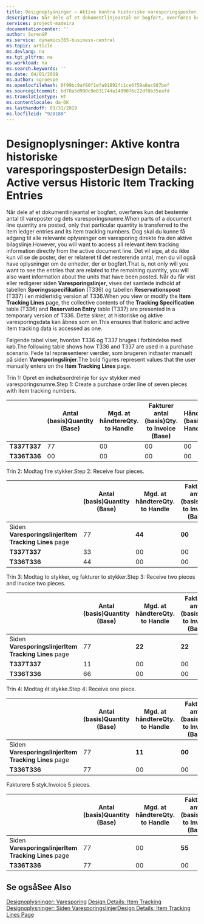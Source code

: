 ```yaml
---
title: Designoplysninger – Aktive kontra historiske varesporingsposter | Microsoft Docs
description: Når dele af et dokumentlinjeantal er bogført, overføres kun det bestemte antal til vareposter og dets varesporingsnumre. Dog skal du kunne få adgang til alle relevante oplysninger om varesporing direkte fra den aktive bilagslinje. Det vil sige, at du ikke kun vil se de poster, der er relateret til det resterende antal, men du vil også have oplysninger om de enheder, der er bogført. Når du får vist eller redigerer siden **Varesporingslinjer**, vises det samlede indhold af tabellen **Sporingsspecifikation** (T336) og tabellen **Reservationspost** (T337) i en midlertidig version af T336. Dette sikrer, at historiske og aktive varesporingsdata kan åbnes som en.
services: project-madeira
documentationcenter: ''
author: SorenGP
ms.service: dynamics365-business-central
ms.topic: article
ms.devlang: na
ms.tgt_pltfrm: na
ms.workload: na
ms.search.keywords: ''
ms.date: 04/01/2019
ms.author: sgroespe
ms.openlocfilehash: 0f99bc9af80f1efa91892fc1ce6f59a8ac987bef
ms.sourcegitcommit: bd78a5d990c9e83174da1409076c22df8b35eafd
ms.translationtype: HT
ms.contentlocale: da-DK
ms.lasthandoff: 03/31/2019
ms.locfileid: "928180"
---
```

# <a name="design-details-active-versus-historic-item-tracking-entries"></a><span data-ttu-id="63ad0-107">Designoplysninger: Aktive kontra historiske varesporingsposter</span><span class="sxs-lookup"><span data-stu-id="63ad0-107">Design Details: Active versus Historic Item Tracking Entries</span></span>
<span data-ttu-id="63ad0-108">Når dele af et dokumentlinjeantal er bogført, overføres kun det bestemte antal til vareposter og dets varesporingsnumre.</span><span class="sxs-lookup"><span data-stu-id="63ad0-108">When parts of a document line quantity are posted, only that particular quantity is transferred to the item ledger entries and its item tracking numbers.</span></span> <span data-ttu-id="63ad0-109">Dog skal du kunne få adgang til alle relevante oplysninger om varesporing direkte fra den aktive bilagslinje.</span><span class="sxs-lookup"><span data-stu-id="63ad0-109">However, you will want to access all relevant item tracking information directly from the active document line.</span></span> <span data-ttu-id="63ad0-110">Det vil sige, at du ikke kun vil se de poster, der er relateret til det resterende antal, men du vil også have oplysninger om de enheder, der er bogført.</span><span class="sxs-lookup"><span data-stu-id="63ad0-110">That is, not only will you want to see the entries that are related to the remaining quantity, you will also want information about the units that have been posted.</span></span> <span data-ttu-id="63ad0-111">Når du får vist eller redigerer siden **Varesporingslinjer**, vises det samlede indhold af tabellen **Sporingsspecifikation** (T336) og tabellen **Reservationspost** (T337) i en midlertidig version af T336.</span><span class="sxs-lookup"><span data-stu-id="63ad0-111">When you view or modify the **Item Tracking Lines** page, the collective contents of the **Tracking Specification** table (T336) and **Reservation Entry** table (T337) are presented in a temporary version of T336.</span></span> <span data-ttu-id="63ad0-112">Dette sikrer, at historiske og aktive varesporingsdata kan åbnes som en.</span><span class="sxs-lookup"><span data-stu-id="63ad0-112">This ensures that historic and active item tracking data is accessed as one.</span></span>  

 <span data-ttu-id="63ad0-113">Følgende tabel viser, hvordan T336 og T337 bruges i forbindelse med køb.</span><span class="sxs-lookup"><span data-stu-id="63ad0-113">The following table shows how T336 and T337 are used in a purchase scenario.</span></span> <span data-ttu-id="63ad0-114">Fede tal repræsenterer værdier, som brugeren indtaster manuelt på siden **Varesporingslinjer**.</span><span class="sxs-lookup"><span data-stu-id="63ad0-114">The bold figures represent values that the user manually enters on the **Item Tracking Lines** page.</span></span>  

 <span data-ttu-id="63ad0-115">Trin 1: Opret en indkøbsordrelinje for syv stykker med varesporingsnumre.</span><span class="sxs-lookup"><span data-stu-id="63ad0-115">Step 1: Create a purchase order line of seven pieces with item tracking numbers.</span></span>  

||<span data-ttu-id="63ad0-116">**Antal (basis)**</span><span class="sxs-lookup"><span data-stu-id="63ad0-116">**Quantity (Base)**</span></span>|<span data-ttu-id="63ad0-117">**Mgd. at håndtere**</span><span class="sxs-lookup"><span data-stu-id="63ad0-117">**Qty. to Handle**</span></span>|<span data-ttu-id="63ad0-118">**Fakturer antal (basis)**</span><span class="sxs-lookup"><span data-stu-id="63ad0-118">**Qty. to Invoice (Base)**</span></span>|<span data-ttu-id="63ad0-119">**Håndteret antal (basis)**</span><span class="sxs-lookup"><span data-stu-id="63ad0-119">**Quantity Handled (Base)**</span></span>|<span data-ttu-id="63ad0-120">**Faktureret antal (basis)**</span><span class="sxs-lookup"><span data-stu-id="63ad0-120">**Quantity Invoiced (Base)**</span></span>|  
|-|----------------------------------------------|--------------------------------------------|------------------------------------------------------|-------------------------------------------------------|--------------------------------------------------------|  
|<span data-ttu-id="63ad0-121">**T337**</span><span class="sxs-lookup"><span data-stu-id="63ad0-121">**T337**</span></span>|<span data-ttu-id="63ad0-122">7</span><span class="sxs-lookup"><span data-stu-id="63ad0-122">7</span></span>|<span data-ttu-id="63ad0-123">0</span><span class="sxs-lookup"><span data-stu-id="63ad0-123">0</span></span>|<span data-ttu-id="63ad0-124">0</span><span class="sxs-lookup"><span data-stu-id="63ad0-124">0</span></span>|<span data-ttu-id="63ad0-125">0</span><span class="sxs-lookup"><span data-stu-id="63ad0-125">0</span></span>|<span data-ttu-id="63ad0-126">0</span><span class="sxs-lookup"><span data-stu-id="63ad0-126">0</span></span>|  
|<span data-ttu-id="63ad0-127">**T336**</span><span class="sxs-lookup"><span data-stu-id="63ad0-127">**T336**</span></span>|<span data-ttu-id="63ad0-128">0</span><span class="sxs-lookup"><span data-stu-id="63ad0-128">0</span></span>|<span data-ttu-id="63ad0-129">0</span><span class="sxs-lookup"><span data-stu-id="63ad0-129">0</span></span>|<span data-ttu-id="63ad0-130">0</span><span class="sxs-lookup"><span data-stu-id="63ad0-130">0</span></span>|<span data-ttu-id="63ad0-131">0</span><span class="sxs-lookup"><span data-stu-id="63ad0-131">0</span></span>|<span data-ttu-id="63ad0-132">0</span><span class="sxs-lookup"><span data-stu-id="63ad0-132">0</span></span>|  

 <span data-ttu-id="63ad0-133">Trin 2: Modtag fire stykker.</span><span class="sxs-lookup"><span data-stu-id="63ad0-133">Step 2: Receive four pieces.</span></span>  

||<span data-ttu-id="63ad0-134">**Antal (basis)**</span><span class="sxs-lookup"><span data-stu-id="63ad0-134">**Quantity (Base)**</span></span>|<span data-ttu-id="63ad0-135">**Mgd. at håndtere**</span><span class="sxs-lookup"><span data-stu-id="63ad0-135">**Qty. to Handle**</span></span>|<span data-ttu-id="63ad0-136">**Fakturer antal (basis)**</span><span class="sxs-lookup"><span data-stu-id="63ad0-136">**Qty. to Invoice (Base)**</span></span>|<span data-ttu-id="63ad0-137">**Håndteret antal (basis)**</span><span class="sxs-lookup"><span data-stu-id="63ad0-137">**Quantity Handled (Base)**</span></span>|<span data-ttu-id="63ad0-138">**Faktureret antal (basis)**</span><span class="sxs-lookup"><span data-stu-id="63ad0-138">**Quantity Invoiced (Base)**</span></span>|  
|-|----------------------------------------------|--------------------------------------------|------------------------------------------------------|-------------------------------------------------------|--------------------------------------------------------|  
|<span data-ttu-id="63ad0-139">Siden **Varesporingslinjer**</span><span class="sxs-lookup"><span data-stu-id="63ad0-139">**Item Tracking Lines** page</span></span>|<span data-ttu-id="63ad0-140">7</span><span class="sxs-lookup"><span data-stu-id="63ad0-140">7</span></span>|<span data-ttu-id="63ad0-141">**4**</span><span class="sxs-lookup"><span data-stu-id="63ad0-141">**4**</span></span>|<span data-ttu-id="63ad0-142">**0**</span><span class="sxs-lookup"><span data-stu-id="63ad0-142">**0**</span></span>|<span data-ttu-id="63ad0-143">0</span><span class="sxs-lookup"><span data-stu-id="63ad0-143">0</span></span>|<span data-ttu-id="63ad0-144">0</span><span class="sxs-lookup"><span data-stu-id="63ad0-144">0</span></span>|  
|<span data-ttu-id="63ad0-145">**T337**</span><span class="sxs-lookup"><span data-stu-id="63ad0-145">**T337**</span></span>|<span data-ttu-id="63ad0-146">3</span><span class="sxs-lookup"><span data-stu-id="63ad0-146">3</span></span>|<span data-ttu-id="63ad0-147">0</span><span class="sxs-lookup"><span data-stu-id="63ad0-147">0</span></span>|<span data-ttu-id="63ad0-148">0</span><span class="sxs-lookup"><span data-stu-id="63ad0-148">0</span></span>|<span data-ttu-id="63ad0-149">0</span><span class="sxs-lookup"><span data-stu-id="63ad0-149">0</span></span>|<span data-ttu-id="63ad0-150">0</span><span class="sxs-lookup"><span data-stu-id="63ad0-150">0</span></span>|  
|<span data-ttu-id="63ad0-151">**T336**</span><span class="sxs-lookup"><span data-stu-id="63ad0-151">**T336**</span></span>|<span data-ttu-id="63ad0-152">4</span><span class="sxs-lookup"><span data-stu-id="63ad0-152">4</span></span>|<span data-ttu-id="63ad0-153">0</span><span class="sxs-lookup"><span data-stu-id="63ad0-153">0</span></span>|<span data-ttu-id="63ad0-154">0</span><span class="sxs-lookup"><span data-stu-id="63ad0-154">0</span></span>|<span data-ttu-id="63ad0-155">4</span><span class="sxs-lookup"><span data-stu-id="63ad0-155">4</span></span>|<span data-ttu-id="63ad0-156">0</span><span class="sxs-lookup"><span data-stu-id="63ad0-156">0</span></span>|  

 <span data-ttu-id="63ad0-157">Trin 3: Modtag to stykker, og fakturer to stykker.</span><span class="sxs-lookup"><span data-stu-id="63ad0-157">Step 3: Receive two pieces and invoice two pieces.</span></span>  

||<span data-ttu-id="63ad0-158">**Antal (basis)**</span><span class="sxs-lookup"><span data-stu-id="63ad0-158">**Quantity (Base)**</span></span>|<span data-ttu-id="63ad0-159">**Mgd. at håndtere**</span><span class="sxs-lookup"><span data-stu-id="63ad0-159">**Qty. to Handle**</span></span>|<span data-ttu-id="63ad0-160">**Fakturer antal (basis)**</span><span class="sxs-lookup"><span data-stu-id="63ad0-160">**Qty. to Invoice (Base)**</span></span>|<span data-ttu-id="63ad0-161">**Håndteret antal (basis)**</span><span class="sxs-lookup"><span data-stu-id="63ad0-161">**Quantity Handled (Base)**</span></span>|<span data-ttu-id="63ad0-162">**Faktureret antal (basis)**</span><span class="sxs-lookup"><span data-stu-id="63ad0-162">**Quantity Invoiced (Base)**</span></span>|  
|-|----------------------------------------------|--------------------------------------------|------------------------------------------------------|-------------------------------------------------------|--------------------------------------------------------|  
|<span data-ttu-id="63ad0-163">Siden **Varesporingslinjer**</span><span class="sxs-lookup"><span data-stu-id="63ad0-163">**Item Tracking Lines** page</span></span>|<span data-ttu-id="63ad0-164">7</span><span class="sxs-lookup"><span data-stu-id="63ad0-164">7</span></span>|<span data-ttu-id="63ad0-165">**2**</span><span class="sxs-lookup"><span data-stu-id="63ad0-165">**2**</span></span>|<span data-ttu-id="63ad0-166">**2**</span><span class="sxs-lookup"><span data-stu-id="63ad0-166">**2**</span></span>|<span data-ttu-id="63ad0-167">4</span><span class="sxs-lookup"><span data-stu-id="63ad0-167">4</span></span>|<span data-ttu-id="63ad0-168">0</span><span class="sxs-lookup"><span data-stu-id="63ad0-168">0</span></span>|  
|<span data-ttu-id="63ad0-169">**T337**</span><span class="sxs-lookup"><span data-stu-id="63ad0-169">**T337**</span></span>|<span data-ttu-id="63ad0-170">1</span><span class="sxs-lookup"><span data-stu-id="63ad0-170">1</span></span>|<span data-ttu-id="63ad0-171">0</span><span class="sxs-lookup"><span data-stu-id="63ad0-171">0</span></span>|<span data-ttu-id="63ad0-172">0</span><span class="sxs-lookup"><span data-stu-id="63ad0-172">0</span></span>|<span data-ttu-id="63ad0-173">0</span><span class="sxs-lookup"><span data-stu-id="63ad0-173">0</span></span>|<span data-ttu-id="63ad0-174">0</span><span class="sxs-lookup"><span data-stu-id="63ad0-174">0</span></span>|  
|<span data-ttu-id="63ad0-175">**T336**</span><span class="sxs-lookup"><span data-stu-id="63ad0-175">**T336**</span></span>|<span data-ttu-id="63ad0-176">6</span><span class="sxs-lookup"><span data-stu-id="63ad0-176">6</span></span>|<span data-ttu-id="63ad0-177">0</span><span class="sxs-lookup"><span data-stu-id="63ad0-177">0</span></span>|<span data-ttu-id="63ad0-178">0</span><span class="sxs-lookup"><span data-stu-id="63ad0-178">0</span></span>|<span data-ttu-id="63ad0-179">6</span><span class="sxs-lookup"><span data-stu-id="63ad0-179">6</span></span>|<span data-ttu-id="63ad0-180">2</span><span class="sxs-lookup"><span data-stu-id="63ad0-180">2</span></span>|  

 <span data-ttu-id="63ad0-181">Trin 4: Modtag ét stykke.</span><span class="sxs-lookup"><span data-stu-id="63ad0-181">Step 4: Receive one piece.</span></span>  

||<span data-ttu-id="63ad0-182">**Antal (basis)**</span><span class="sxs-lookup"><span data-stu-id="63ad0-182">**Quantity (Base)**</span></span>|<span data-ttu-id="63ad0-183">**Mgd. at håndtere**</span><span class="sxs-lookup"><span data-stu-id="63ad0-183">**Qty. to Handle**</span></span>|<span data-ttu-id="63ad0-184">**Fakturer antal (basis)**</span><span class="sxs-lookup"><span data-stu-id="63ad0-184">**Qty. to Invoice (Base)**</span></span>|<span data-ttu-id="63ad0-185">**Håndteret antal (basis)**</span><span class="sxs-lookup"><span data-stu-id="63ad0-185">**Quantity Handled (Base)**</span></span>|<span data-ttu-id="63ad0-186">**Faktureret antal (basis)**</span><span class="sxs-lookup"><span data-stu-id="63ad0-186">**Quantity Invoiced (Base)**</span></span>|  
|-|----------------------------------------------|--------------------------------------------|------------------------------------------------------|-------------------------------------------------------|--------------------------------------------------------|  
|<span data-ttu-id="63ad0-187">Siden **Varesporingslinjer**</span><span class="sxs-lookup"><span data-stu-id="63ad0-187">**Item Tracking Lines** page</span></span>|<span data-ttu-id="63ad0-188">7</span><span class="sxs-lookup"><span data-stu-id="63ad0-188">7</span></span>|<span data-ttu-id="63ad0-189">**1**</span><span class="sxs-lookup"><span data-stu-id="63ad0-189">**1**</span></span>|<span data-ttu-id="63ad0-190">**0**</span><span class="sxs-lookup"><span data-stu-id="63ad0-190">**0**</span></span>|<span data-ttu-id="63ad0-191">6</span><span class="sxs-lookup"><span data-stu-id="63ad0-191">6</span></span>|<span data-ttu-id="63ad0-192">2</span><span class="sxs-lookup"><span data-stu-id="63ad0-192">2</span></span>|  
|<span data-ttu-id="63ad0-193">**T336**</span><span class="sxs-lookup"><span data-stu-id="63ad0-193">**T336**</span></span>|<span data-ttu-id="63ad0-194">7</span><span class="sxs-lookup"><span data-stu-id="63ad0-194">7</span></span>|<span data-ttu-id="63ad0-195">0</span><span class="sxs-lookup"><span data-stu-id="63ad0-195">0</span></span>|<span data-ttu-id="63ad0-196">0</span><span class="sxs-lookup"><span data-stu-id="63ad0-196">0</span></span>|<span data-ttu-id="63ad0-197">7</span><span class="sxs-lookup"><span data-stu-id="63ad0-197">7</span></span>|<span data-ttu-id="63ad0-198">2</span><span class="sxs-lookup"><span data-stu-id="63ad0-198">2</span></span>|  

 <span data-ttu-id="63ad0-199">Fakturere 5 styk.</span><span class="sxs-lookup"><span data-stu-id="63ad0-199">Invoice 5 pieces.</span></span>  

||<span data-ttu-id="63ad0-200">**Antal (basis)**</span><span class="sxs-lookup"><span data-stu-id="63ad0-200">**Quantity (Base)**</span></span>|<span data-ttu-id="63ad0-201">**Mgd. at håndtere**</span><span class="sxs-lookup"><span data-stu-id="63ad0-201">**Qty. to Handle**</span></span>|<span data-ttu-id="63ad0-202">**Fakturer antal (basis)**</span><span class="sxs-lookup"><span data-stu-id="63ad0-202">**Qty. to Invoice (Base)**</span></span>|<span data-ttu-id="63ad0-203">**Håndteret antal (basis)**</span><span class="sxs-lookup"><span data-stu-id="63ad0-203">**Quantity Handled (Base)**</span></span>|<span data-ttu-id="63ad0-204">**Faktureret antal (basis)**</span><span class="sxs-lookup"><span data-stu-id="63ad0-204">**Quantity Invoiced (Base)**</span></span>|  
|-|----------------------------------------------|--------------------------------------------|------------------------------------------------------|-------------------------------------------------------|--------------------------------------------------------|  
|<span data-ttu-id="63ad0-205">Siden **Varesporingslinjer**</span><span class="sxs-lookup"><span data-stu-id="63ad0-205">**Item Tracking Lines** page</span></span>|<span data-ttu-id="63ad0-206">7</span><span class="sxs-lookup"><span data-stu-id="63ad0-206">7</span></span>|<span data-ttu-id="63ad0-207">0</span><span class="sxs-lookup"><span data-stu-id="63ad0-207">0</span></span>|<span data-ttu-id="63ad0-208">**5**</span><span class="sxs-lookup"><span data-stu-id="63ad0-208">**5**</span></span>|<span data-ttu-id="63ad0-209">7</span><span class="sxs-lookup"><span data-stu-id="63ad0-209">7</span></span>|<span data-ttu-id="63ad0-210">2</span><span class="sxs-lookup"><span data-stu-id="63ad0-210">2</span></span>|  
|<span data-ttu-id="63ad0-211">**T336**</span><span class="sxs-lookup"><span data-stu-id="63ad0-211">**T336**</span></span>|<span data-ttu-id="63ad0-212">7</span><span class="sxs-lookup"><span data-stu-id="63ad0-212">7</span></span>|<span data-ttu-id="63ad0-213">0</span><span class="sxs-lookup"><span data-stu-id="63ad0-213">0</span></span>|<span data-ttu-id="63ad0-214">0</span><span class="sxs-lookup"><span data-stu-id="63ad0-214">0</span></span>|<span data-ttu-id="63ad0-215">7</span><span class="sxs-lookup"><span data-stu-id="63ad0-215">7</span></span>|<span data-ttu-id="63ad0-216">7</span><span class="sxs-lookup"><span data-stu-id="63ad0-216">7</span></span>|  

## <a name="see-also"></a><span data-ttu-id="63ad0-217">Se også</span><span class="sxs-lookup"><span data-stu-id="63ad0-217">See Also</span></span>  
 <span data-ttu-id="63ad0-218">[Designoplysninger: Varesporing](design-details-item-tracking.md) </span><span class="sxs-lookup"><span data-stu-id="63ad0-218">[Design Details: Item Tracking](design-details-item-tracking.md) </span></span>  
 [<span data-ttu-id="63ad0-219">Designoplysninger: Siden Varesporingslinjer</span><span class="sxs-lookup"><span data-stu-id="63ad0-219">Design Details: Item Tracking Lines Page</span></span>](design-details-item-tracking-lines-window.md)
